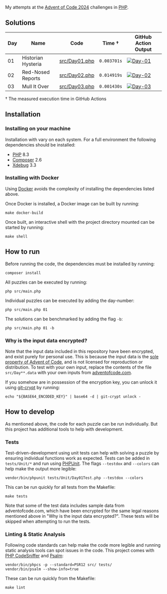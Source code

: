 My attempts at the [Advent of Code 2024](https://adventofcode.com/2024) challenges in [PHP](https://www.php.net).

## Solutions

| Day | Name               | Code                             | Time †      | GitHub Action Output                                                                                                                                                                                              |
| --- | ------------------ | -------------------------------- | ----------- | ----------------------------------------------------------------------------------------------------------------------------------------------------------------------------------------------------------------- |
| 01  | Historian Hysteria | [src/Day01.php](./src/Day01.php) | `0.003701s` | [![Day-01](https://github.com/mokorana/advent-of-code-2024/actions/workflows/Day-01.yml/badge.svg?branch=main)](https://github.com/mokorana/advent-of-code-2024/actions/workflows/Day-01.yml?query=branch%3Amain) |
| 02  | Red-Nosed Reports  | [src/Day02.php](./src/Day01.php) | `0.014919s` | [![Day-02](https://github.com/mokorana/advent-of-code-2024/actions/workflows/Day-02.yml/badge.svg?branch=main)](https://github.com/mokorana/advent-of-code-2024/actions/workflows/Day-02.yml?query=branch%3Amain) |
| 03  | Mull It Over       | [src/Day03.php](./src/Day03.php) | `0.001430s` | [![Day-03](https://github.com/mokorana/advent-of-code-2024/actions/workflows/Day-03.yml/badge.svg?branch=main)](https://github.com/mokorana/advent-of-code-2024/actions/workflows/Day-03.yml?query=branch%3Amain) |

† The measured execution time in GitHub Actions

## Installation

### Installing on your machine

Installation with vary on each system. For a full environment the following dependencies should be installed:

- [PHP](https://www.php.net) 8.3
- [Composer](https://getcomposer.org) 2.6
- [Xdebug](https://xdebug.org) 3.3

### Installing with Docker

Using [Docker](https://www.docker.com/get-started/) avoids the complexity of installing the dependencies listed above.

Once Docker is installed, a Docker image can be built by running:

```shell
make docker-build
```

Once built, an interactive shell with the project directory mounted can be started by running:

```shell
make shell
```

## How to run

Before running the code, the dependencies must be installed by running:

```shell
composer install
```

All puzzles can be executed by running:

```shell
php src/main.php
```

Individual puzzles can be executed by adding the day-number:

```shell
php src/main.php 01
```

The solutions can be benchmarked by adding the flag `-b`:

```shell
php src/main.php 01 -b
```

### Why is the input data encrypted?

Note that the input data included in this repository have been encrypted, and exist purely for personal use.
This is because the input data is the [sole property of Advent of Code](https://adventofcode.com/2024/about#legal), and is not licensed for reproduction or distribution.
To test with your own input, replace the contents of the file `src/Day**.data` with your own inputs from [adventofcode.com](https://adventofcode.com).

If you somehow are in possession of the encryption key, you can unlock it using [git-crypt](https://github.com/AGWA/git-crypt) by running:

```shell
echo "${BASE64_ENCODED_KEY}" | base64 -d | git-crypt unlock -
```

## How to develop

As mentioned above, the code for each puzzle can be run individually. But this project has additional tools to help with development.

### Tests

Test-driven-development using unit tests can help with solving a puzzle by ensuring individual functions work as expected. Tests can be added in `tests/Unit/*` and run using [PHPUnit](http://phpunit.de). The flags `--testdox` and `--colors` can help make the output more legible:

```shell
vendor/bin/phpunit tests/Unit/Day01Test.php --testdox --colors
```

This can be run quickly for all tests from the Makefile:

```shell
make tests
```

Note that some of the test data includes sample data from adventofcode.com, which have been encrypted for the same legal reasons mentioned above in "Why is the input data encrypted?". These tests will be skipped when attempting to run the tests.

### Linting & Static Analysis

Following code standards can help make the code more legible and running static analysis tools can spot issues in the code. This project comes with [PHP CodeSniffer](https://github.com/squizlabs/PHP_CodeSniffer) and [Psalm](https://psalm.dev):

```shell
vendor/bin/phpcs -p --standard=PSR12 src/ tests/
vendor/bin/psalm --show-info=true
```

These can be run quickly from the Makefile:

```shell
make lint
```
